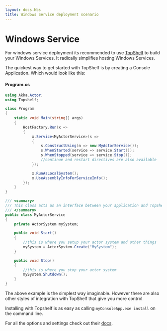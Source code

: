 ```yaml
---
layout: docs.hbs
title: Windows Service deployment scenario
---
```

# Windows Service

For windows service deployment its recommended to use
[TopShelf](http://topshelf.readthedocs.org/en/latest/index.html)
to build your Windows Services. It radically simplifies hosting Windows Services.

The quickest way to get started with TopShelf is by creating a Console
Application. Which would look like this:

#### Program.cs
```csharp
using Akka.Actor;
using Topshelf;
```
```csharp
class Program
{
    static void Main(string[] args)
    {
        HostFactory.Run(x =>
        {
            x.Service<MyActorService>(s =>
            {
                s.ConstructUsing(n => new MyActorService());
                s.WhenStarted(service => service.Start());
                s.WhenStopped(service => service.Stop());
                //continue and restart directives are also available
            });

            x.RunAsLocalSystem();
            x.UseAssemblyInfoForServiceInfo();
        });
    }
}

/// <summary>
/// This class acts as an interface between your application and TopShelf
/// </summary>
public class MyActorService
{
    private ActorSystem mySystem;

    public void Start()
    {
        //this is where you setup your actor system and other things
        mySystem = ActorSystem.Create("MySystem");
    }

    public void Stop()
    {
        //this is where you stop your actor system
        mySystem.Shutdown();
    }
}
```

The above example is the simplest way imaginable. However there are also other
styles of integration with TopShelf that give you more control.

Installing with Topshelf is as easy as calling `myConsoleApp.exe install` on
the command line.

For all the options and settings check out their
[docs](http://topshelf.readthedocs.org/en/latest/index.html).
